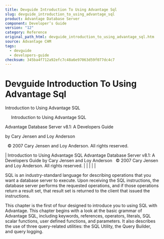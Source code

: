 ```yaml
---
title: Devguide Introduction To Using Advantage Sql
slug: devguide_introduction_to_using_advantage_sql
product: Advantage Database Server
component: Developer’s Guide
version: "12"
category: Reference
original_path_html: devguide_introduction_to_using_advantage_sql.htm
source: Advantage CHM
tags:
  - devguide
  - developers-guide
checksum: 345ba4f712a92efc7c48a6e97063d59f077dc4c7
---
```


# Devguide Introduction To Using Advantage Sql

Introduction to Using Advantage SQL

     Introduction to Using Advantage SQL

Advantage Database Server v8.1: A Developers Guide

by Cary Jensen and Loy Anderson

  © 2007 Cary Jensen and Loy Anderson. All rights reserved.

| Introduction to Using Advantage SQL  Advantage Database Server v8.1: A Developers Guide  by Cary Jensen and Loy Anderson    © 2007 Cary Jensen and Loy Anderson. All rights reserved. |  |  |  |  |

SQL is an industry-standard language for describing operations that you want a database server to execute. Upon receiving the SQL instructions, the database server performs the requested operations, and if those operations return a result set, that result set is returned to the client that issued the instructions.

This chapter is the first of four designed to introduce you to using SQL with Advantage. This chapter begins with a look at the basic grammar of Advantage SQL, including keywords, references, operators, literals, SQL scalar functions, user defined functions, and parameters. It also describes the use of three query-related utilities: the SQL Utility, the Query Builder, and query logging.
